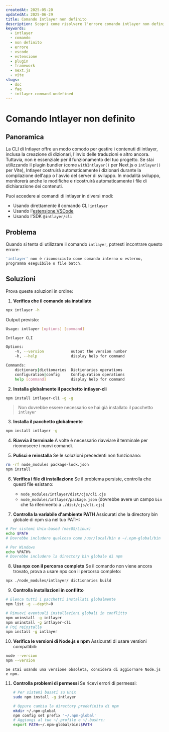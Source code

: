 ```yaml
---
createdAt: 2025-05-20
updatedAt: 2025-06-29
title: Comando Intlayer non definito
description: Scopri come risolvere l'errore comando intlayer non definito.
keywords:
  - intlayer
  - comando
  - non definito
  - errore
  - vscode
  - estensione
  - plugin
  - framework
  - next.js
  - vite
slugs:
  - doc
  - faq
  - intlayer-command-undefined
---
```


# Comando Intlayer non definito

## Panoramica

La CLI di Intlayer offre un modo comodo per gestire i contenuti di intlayer, inclusa la creazione di dizionari, l'invio delle traduzioni e altro ancora. Tuttavia, non è essenziale per il funzionamento del tuo progetto. Se stai utilizzando il plugin bundler (come `withIntlayer()` per Next.js o `intlayer()` per Vite), Intlayer costruirà automaticamente i dizionari durante la compilazione dell'app o l'avvio del server di sviluppo. In modalità sviluppo, monitorerà anche le modifiche e ricostruirà automaticamente i file di dichiarazione dei contenuti.

Puoi accedere ai comandi di intlayer in diversi modi:

- Usando direttamente il comando CLI `intlayer`
- Usando l'[estensione VSCode](https://github.com/aymericzip/intlayer/blob/main/docs/docs/it/vs_code_extension.md)
- Usando l'SDK `@intlayer/cli`

## Problema

Quando si tenta di utilizzare il comando `intlayer`, potresti incontrare questo errore:

```bash
'intlayer' non è riconosciuto come comando interno o esterno,
programma eseguibile o file batch.
```

## Soluzioni

Prova queste soluzioni in ordine:

1. **Verifica che il comando sia installato**

```bash
npx intlayer -h
```

Output previsto:

```bash
Usage: intlayer [options] [command]

Intlayer CLI

Options:
    -V, --version            output the version number
    -h, --help               display help for command

Commands:
    dictionary|dictionaries  Dictionaries operations
    configuration|config     Configuration operations
    help [command]           display help for command
```

2. **Installa globalmente il pacchetto intlayer-cli**

```bash
npm install intlayer-cli -g -g
```

> Non dovrebbe essere necessario se hai già installato il pacchetto `intlayer`

3. **Installa il pacchetto globalmente**

```bash
npm install intlayer -g
```

4. **Riavvia il terminale**
   A volte è necessario riavviare il terminale per riconoscere i nuovi comandi.

5. **Pulisci e reinstalla**
   Se le soluzioni precedenti non funzionano:

```bash
rm -rf node_modules package-lock.json
npm install
```

6. **Verifica i file di installazione**
   Se il problema persiste, controlla che questi file esistano:
   - `node_modules/intlayer/dist/cjs/cli.cjs`
   - `node_modules/intlayer/package.json` (dovrebbe avere un campo `bin` che fa riferimento a `./dist/cjs/cli.cjs`)

7. **Controlla la variabile d'ambiente PATH**
   Assicurati che la directory bin globale di npm sia nel tuo PATH:

```bash
# Per sistemi Unix-based (macOS/Linux)
echo $PATH
# Dovrebbe includere qualcosa come /usr/local/bin o ~/.npm-global/bin

# Per Windows
echo %PATH%
# Dovrebbe includere la directory bin globale di npm
```

8. **Usa npx con il percorso completo**
   Se il comando non viene ancora trovato, prova a usare npx con il percorso completo:

```bash
npx ./node_modules/intlayer/ dictionaries build
```

9. **Controlla installazioni in conflitto**

```bash
# Elenca tutti i pacchetti installati globalmente
npm list -g --depth=0

# Rimuovi eventuali installazioni globali in conflitto
npm uninstall -g intlayer
npm uninstall -g intlayer-cli
# Poi reinstalla
npm install -g intlayer
```

10. **Verifica le versioni di Node.js e npm**
    Assicurati di usare versioni compatibili:

```bash
node --version
npm --version
```

    Se stai usando una versione obsoleta, considera di aggiornare Node.js e npm.

11. **Controlla problemi di permessi**
    Se ricevi errori di permessi:

    ```bash
    # Per sistemi basati su Unix
    sudo npm install -g intlayer

    # Oppure cambia la directory predefinita di npm
    mkdir ~/.npm-global
    npm config set prefix '~/.npm-global'
    # Aggiungi al tuo ~/.profile o ~/.bashrc:
    export PATH=~/.npm-global/bin:$PATH
    ```
